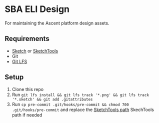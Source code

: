 # SBA ELI Design
For maintaining the Ascent platform design assets.

## Requirements
* [Sketch](https://www.sketchapp.com/) or [SketchTools](https://developer.sketchapp.com/guides/sketchtool/)
* Git
* [Git LFS](https://git-lfs.github.com/)

## Setup
1. Clone this repo
1. Run `git lfs install && git lfs track '*.png' && git lfs track '*.sketch' && git add .gitattributes`
1. Run `cp pre-commit .git/hooks/pre-commit && chmod 700 .git/hooks/pre-commit` and replace the [SketchTools path](https://github.com/jrwatts/office-lookup/blob/3d420e96c1b93930367048e3fa4a3085d996a46f/pre-commit#L3) SkechTools path if needed
